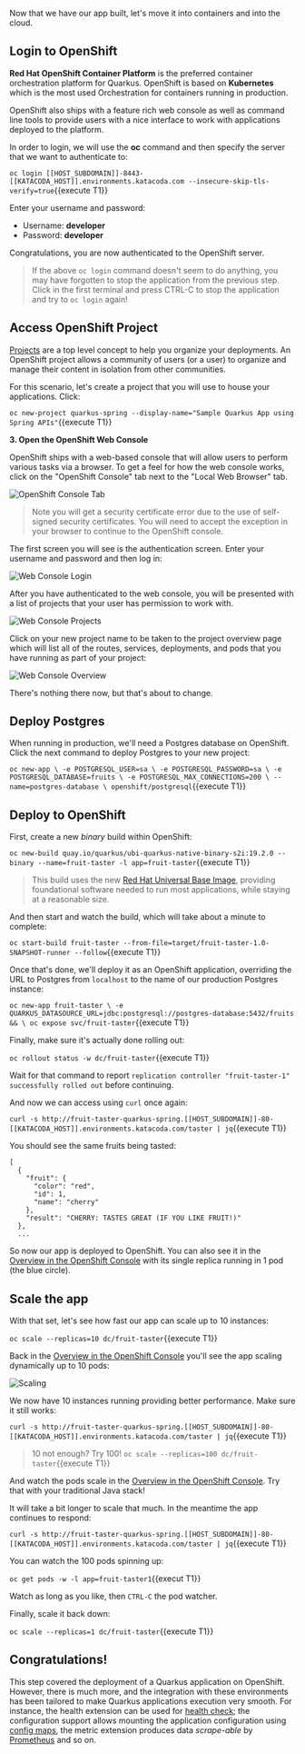 Now that we have our app built, let's move it into containers and into the cloud.

## Login to OpenShift

**Red Hat OpenShift Container Platform** is the preferred container orchestration platform for Quarkus. OpenShift is based on **Kubernetes** which is the most used Orchestration
for containers running in production.

OpenShift also ships with a feature rich web console as well as command line tools to provide users with a nice
interface to work with applications deployed to the platform.

In order to login, we will use the **oc** command and then specify the server that we
want to authenticate to:

`oc login [[HOST_SUBDOMAIN]]-8443-[[KATACODA_HOST]].environments.katacoda.com --insecure-skip-tls-verify=true`{{execute T1}}

Enter your username and password:
* Username: **developer**
* Password: **developer**

Congratulations, you are now authenticated to the OpenShift server.

> If the above `oc login` command doesn't seem to do anything, you may have forgotten to stop the application from the previous
step. Click in the first terminal and press CTRL-C to stop the application and try to `oc login` again!

## Access OpenShift Project

[Projects](https://docs.openshift.com/container-platform/3.11/architecture/core_concepts/projects_and_users.html#projects)
are a top level concept to help you organize your deployments. An
OpenShift project allows a community of users (or a user) to organize and manage
their content in isolation from other communities.

For this scenario, let's create a project that you will use to house your applications. Click:

`oc new-project quarkus-spring --display-name="Sample Quarkus App using Spring APIs"`{{execute T1}}

**3. Open the OpenShift Web Console**

OpenShift ships with a web-based console that will allow users to
perform various tasks via a browser. To get a feel for how the web console
works, click on the "OpenShift Console" tab next to the "Local Web Browser" tab.

![OpenShift Console Tab](/openshift/assets/middleware/quarkus/openshift-console-tab.png)

> Note you will get a security certificate error due to the use of self-signed security certificates. You will need to accept the exception in your browser to continue to the OpenShift console.

The first screen you will see is the authentication screen. Enter your username and password and
then log in:

![Web Console Login](/openshift/assets/middleware/quarkus/login.png)

After you have authenticated to the web console, you will be presented with a
list of projects that your user has permission to work with.

![Web Console Projects](/openshift/assets/middleware/quarkus/springprojects.png)

Click on your new project name to be taken to the project overview page
which will list all of the routes, services, deployments, and pods that you have
running as part of your project:

![Web Console Overview](/openshift/assets/middleware/quarkus/springoverview.png)

There's nothing there now, but that's about to change.

## Deploy Postgres

When running in production, we'll need a Postgres database on OpenShift. Click the next command to deploy Postgres to your new project:

`oc new-app \
    -e POSTGRESQL_USER=sa \
    -e POSTGRESQL_PASSWORD=sa \
    -e POSTGRESQL_DATABASE=fruits \
    -e POSTGRESQL_MAX_CONNECTIONS=200 \
    --name=postgres-database \
    openshift/postgresql`{{execute T1}}

## Deploy to OpenShift

First, create a new _binary_ build within OpenShift:

`oc new-build quay.io/quarkus/ubi-quarkus-native-binary-s2i:19.2.0 --binary --name=fruit-taster -l app=fruit-taster`{{execute T1}}

> This build uses the new [Red Hat Universal Base Image](https://access.redhat.com/documentation/en-us/red_hat_enterprise_linux/8/html/building_running_and_managing_containers/using_red_hat_universal_base_images_standard_minimal_and_runtimes), providing foundational software needed to run most applications, while staying at a reasonable size.

And then start and watch the build, which will take about a minute to complete:

`oc start-build fruit-taster --from-file=target/fruit-taster-1.0-SNAPSHOT-runner --follow`{{execute T1}}

Once that's done, we'll deploy it as an OpenShift application, overriding the URL to Postgres from `localhost` to the name of our production Postgres instance:

`oc new-app fruit-taster \
   -e QUARKUS_DATASOURCE_URL=jdbc:postgresql://postgres-database:5432/fruits && \
 oc expose svc/fruit-taster`{{execute T1}}

Finally, make sure it's actually done rolling out:

`oc rollout status -w dc/fruit-taster`{{execute T1}}

Wait for that command to report `replication controller "fruit-taster-1" successfully rolled out` before continuing.

And now we can access using `curl` once again:

`curl -s http://fruit-taster-quarkus-spring.[[HOST_SUBDOMAIN]]-80-[[KATACODA_HOST]].environments.katacoda.com/taster | jq`{{execute T1}}

You should see the same fruits being tasted:

```console
[
  {
    "fruit": {
      "color": "red",
      "id": 1,
      "name": "cherry"
    },
    "result": "CHERRY: TASTES GREAT (IF YOU LIKE FRUIT!)"
  },
  ...
```

So now our app is deployed to OpenShift. You can also see it in the [Overview in the OpenShift Console](https://[[HOST_SUBDOMAIN]]-8443-[[KATACODA_HOST]].environments.katacoda.com/console/project/quarkus-spring/overview) with its single replica running in 1 pod (the blue circle).

## Scale the app

With that set, let's see how fast our app can scale up to 10 instances:

`oc scale --replicas=10 dc/fruit-taster`{{execute T1}}

Back in the [Overview in the OpenShift Console](https://[[HOST_SUBDOMAIN]]-8443-[[KATACODA_HOST]].environments.katacoda.com/console/project/quarkus-spring/browse/rc/fruit-taster-1?tab=details) you'll see the app scaling dynamically up to 10 pods:

![Scaling](/openshift/assets/middleware/quarkus/scaling.png)

We now have 10 instances running providing better performance. Make sure it still works:

`curl -s http://fruit-taster-quarkus-spring.[[HOST_SUBDOMAIN]]-80-[[KATACODA_HOST]].environments.katacoda.com/taster | jq`{{execute T1}}

> 10 not enough? Try 100! `oc scale --replicas=100 dc/fruit-taster`{{execute T1}}

And watch the pods scale in the [Overview in the OpenShift Console](https://[[HOST_SUBDOMAIN]]-8443-[[KATACODA_HOST]].environments.katacoda.com/console/project/quarkus-spring/browse/rc/fruit-taster-1?tab=details). Try that with your traditional Java stack!

It will take a bit longer to scale that much. In the meantime the app continues to respond:

`curl -s http://fruit-taster-quarkus-spring.[[HOST_SUBDOMAIN]]-80-[[KATACODA_HOST]].environments.katacoda.com/taster | jq`{{execute T1}}

You can watch the 100 pods spinning up:

`oc get pods -w -l app=fruit-taster1`{{execut T1}}

Watch as long as you like, then `CTRL-C` the pod watcher.

Finally, scale it back down:

`oc scale --replicas=1 dc/fruit-taster`{{execute T1}}

## Congratulations!

This step covered the deployment of a Quarkus application on OpenShift. However, there is much more, and the integration with these environments has been tailored to make Quarkus applications execution very smooth. For instance, the health extension can be used for [health check](https://access.redhat.com/documentation/en-us/openshift_container_platform/3.11/html/developer_guide/dev-guide-application-health); the configuration support allows mounting the application configuration using [config maps](https://access.redhat.com/documentation/en-us/openshift_container_platform/3.11/html/developer_guide/dev-guide-configmaps), the metric extension produces data _scrape-able_ by [Prometheus](https://prometheus.io/) and so on.


